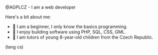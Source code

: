 @AGPLCZ - I am a web developer

Here's a bit about me:
- 📕 I am a beginner, I only know the basics programming.
- 🌱 I enjoy building software using PHP, SQL, CSS, GML.
- 🚸 I am tutors of young 8-year-old children from the Czech Republic.

 (lang cs)
